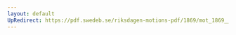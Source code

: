 ```yaml
---
layout: default
UpRedirect: https://pdf.swedeb.se/riksdagen-motions-pdf/1869/mot_1869__ak__00131.pdf
---
```

